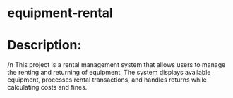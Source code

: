 # equipment-rental

# Description:
/n This project is a rental management system that allows users to manage the renting and returning of equipment. The system displays available equipment, processes rental transactions, and handles returns while calculating costs and fines.
